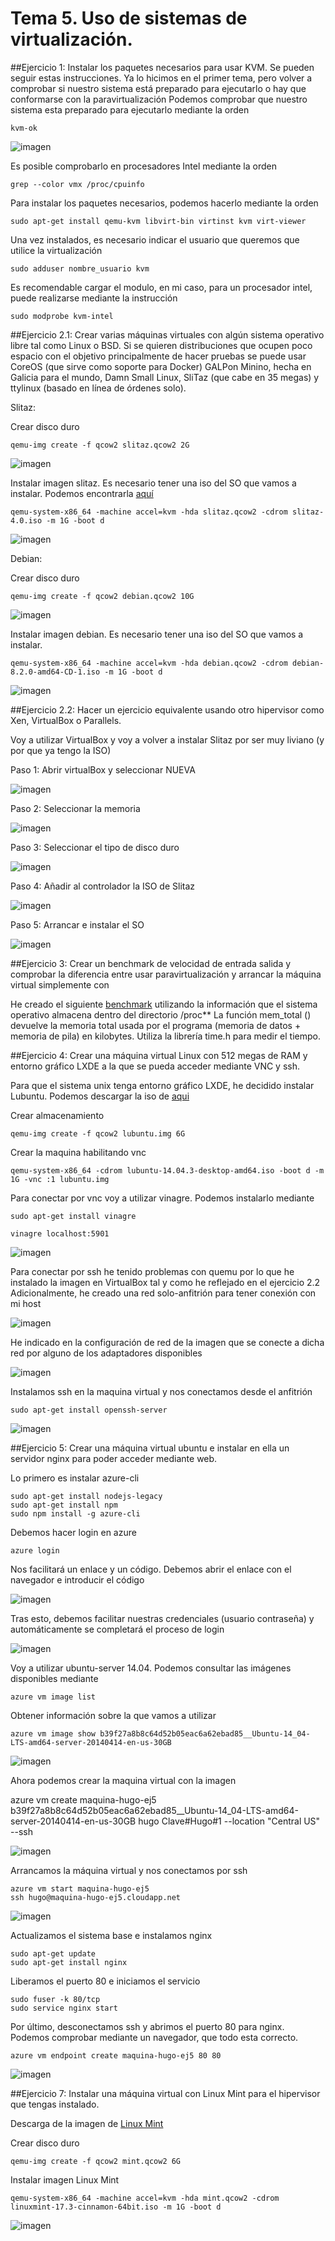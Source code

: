 # Tema 5. Uso de sistemas de virtualización. 

##Ejercicio 1: Instalar los paquetes necesarios para usar KVM. Se pueden seguir estas instrucciones. Ya lo hicimos en el primer tema, pero volver a comprobar si nuestro sistema está preparado para ejecutarlo o hay que conformarse con la paravirtualización
Podemos comprobar que nuestro sistema esta preparado para ejecutarlo mediante la orden

	kvm-ok

![imagen](https://www.dropbox.com/s/slhca4tlofunqpj/kvm.png?dl=1)

Es posible comprobarlo en procesadores Intel mediante la orden 

	grep --color vmx /proc/cpuinfo

Para instalar los paquetes necesarios, podemos hacerlo mediante la orden

	sudo apt-get install qemu-kvm libvirt-bin virtinst kvm virt-viewer

Una vez instalados, es necesario indicar el usuario que queremos que utilice la virtualización

	sudo adduser nombre_usuario kvm

Es recomendable cargar el modulo, en mi caso, para un procesador intel, puede realizarse mediante la instrucción

	sudo modprobe kvm-intel

##Ejercicio 2.1: Crear varias máquinas virtuales con algún sistema operativo libre tal como Linux o BSD. Si se quieren distribuciones que ocupen poco espacio con el objetivo principalmente de hacer pruebas se puede usar CoreOS (que sirve como soporte para Docker) GALPon Minino, hecha en Galicia para el mundo, Damn Small Linux, SliTaz (que cabe en 35 megas) y ttylinux (basado en línea de órdenes solo).

Slitaz: 

Crear disco duro

	qemu-img create -f qcow2 slitaz.qcow2 2G

![imagen](https://www.dropbox.com/s/26fimpmrx361dvu/slitazD.png?dl=1)

Instalar imagen slitaz. Es necesario tener una iso del SO que vamos a instalar. Podemos encontrarla [aquí](http://www.slitaz.org/en/)

	qemu-system-x86_64 -machine accel=kvm -hda slitaz.qcow2 -cdrom slitaz-4.0.iso -m 1G -boot d

![imagen](https://www.dropbox.com/s/o4yg7s3fuyicx7d/slitazI.png?dl=1)


Debian:

Crear disco duro
	
	qemu-img create -f qcow2 debian.qcow2 10G

![imagen](https://www.dropbox.com/s/jlbq07lmtkd585x/discoD.png?dl=1)

Instalar imagen debian. Es necesario tener una iso del SO que vamos a instalar.

	qemu-system-x86_64 -machine accel=kvm -hda debian.qcow2 -cdrom debian-8.2.0-amd64-CD-1.iso -m 1G -boot d

![imagen](https://www.dropbox.com/s/cmsfrzeobpis9je/debianI.png?dl=1)

	

##Ejercicio 2.2: Hacer un ejercicio equivalente usando otro hipervisor como Xen, VirtualBox o Parallels.

Voy a utilizar VirtualBox y voy a volver a instalar Slitaz por ser muy liviano (y por que ya tengo la ISO)

Paso 1: Abrir virtualBox y seleccionar NUEVA

![imagen](https://www.dropbox.com/s/vtgbp7se5cvpsfj/vb1.png?dl=1)

Paso 2: Seleccionar la memoria

![imagen](https://www.dropbox.com/s/say4jyw3dsdzlaq/vb2.png?dl=1)

Paso 3: Seleccionar el tipo de disco duro

![imagen](https://www.dropbox.com/s/gf0yegwzngj9w5l/vb3.png?dl=1)

Paso 4: Añadir al controlador la ISO de Slitaz

![imagen](https://www.dropbox.com/s/2p8ig9et9zr11wx/vb4.png?dl=1)

Paso 5: Arrancar e instalar el SO

![imagen](https://www.dropbox.com/s/jhtoguiq01173xf/vb5.png?dl=1)

##Ejercicio 3: Crear un benchmark de velocidad de entrada salida y comprobar la diferencia entre usar paravirtualización y arrancar la máquina virtual simplemente con

He creado el siguiente [benchmark](https://github.com/hugobarzano/IV-2015-16/blob/master/ejercicios/HugoBarzano/bm2.cpp) utilizando la información que el sistema operativo almacena dentro del directorio /proc**
La función mem_total () devuelve la memoria total usada por el programa (memoria de datos + memoria de pila) en kilobytes. Utiliza la librería time.h para medir el tiempo. 

##Ejercicio 4: Crear una máquina virtual Linux con 512 megas de RAM y entorno gráfico LXDE a la que se pueda acceder mediante VNC y ssh.

Para que el sistema unix tenga entorno gráfico LXDE, he decidido instalar Lubuntu. Podemos descargar la iso de [aqui](http://cdimage.ubuntu.com/lubuntu/releases/14.04/release/)

Crear almacenamiento
	
	qemu-img create -f qcow2 lubuntu.img 6G

Crear la maquina habilitando vnc

	qemu-system-x86_64 -cdrom lubuntu-14.04.3-desktop-amd64.iso -boot d -m 1G -vnc :1 lubuntu.img


Para conectar por vnc voy a utilizar vinagre. Podemos instalarlo mediante 

	sudo apt-get install vinagre

	vinagre localhost:5901

![imagen](https://www.dropbox.com/s/1e2k773w1ae7rp9/vinagre1.png?dl=1)

Para conectar por ssh he tenido problemas con quemu por lo que he instalado la imagen en VirtualBox tal y como he reflejado en el ejercicio 2.2
Adicionalmente, he creado una red solo-anfitrión para tener conexión con mi host

![imagen](https://www.dropbox.com/s/7b2xgkf02xne1tf/lubuntu2.png?dl=1)

He indicado en la configuración de red de la imagen que se conecte a dicha red por alguno de los adaptadores disponibles

![imagen](https://www.dropbox.com/s/5sg2actbaiyecv5/lubuntu3.png?dl=1)

Instalamos ssh en la maquina virtual y nos conectamos desde el anfitrión 

	sudo apt-get install openssh-server

![imagen](https://www.dropbox.com/s/pux0uz553ji51u7/lubuntu4.png?dl=1)



##Ejercicio 5: Crear una máquina virtual ubuntu e instalar en ella un servidor nginx para poder acceder mediante web.

Lo primero es instalar azure-cli

	sudo apt-get install nodejs-legacy
	sudo apt-get install npm
	sudo npm install -g azure-cli

Debemos hacer login en azure

	azure login

Nos facilitará un enlace y un código. Debemos abrir el enlace con el navegador e introducir el código

![imagen](https://www.dropbox.com/s/grjusrkfn0m02q8/azure1.png?dl=1)

Tras esto, debemos facilitar nuestras credenciales (usuario contraseña) y automáticamente se completará el proceso de login

![imagen](https://www.dropbox.com/s/rnxej18vbrjkqhm/azure2.png?dl=1)

Voy a utilizar ubuntu-server 14.04. Podemos consultar las imágenes disponibles mediante 

	azure vm image list

Obtener información sobre la que vamos a utilizar

	azure vm image show b39f27a8b8c64d52b05eac6a62ebad85__Ubuntu-14_04-LTS-amd64-server-20140414-en-us-30GB

![imagen](https://www.dropbox.com/s/o1auh09bqw11y2b/azure4.png?dl=1)

Ahora podemos crear la maquina virtual con la imagen

azure vm create maquina-hugo-ej5 b39f27a8b8c64d52b05eac6a62ebad85__Ubuntu-14_04-LTS-amd64-server-20140414-en-us-30GB hugo Clave#Hugo#1 --location "Central US" --ssh

![imagen](https://www.dropbox.com/s/menasge58ap7qjj/azure5.png?dl=1)

Arrancamos la máquina virtual y nos conectamos por ssh

	azure vm start maquina-hugo-ej5
	ssh hugo@maquina-hugo-ej5.cloudapp.net

![imagen](https://www.dropbox.com/s/8zkbrkkb8rz3zz8/azure6.png?dl=1)

Actualizamos el sistema base e instalamos nginx

	sudo apt-get update
	sudo apt-get install nginx

Liberamos el puerto 80 e iniciamos el servicio

	sudo fuser -k 80/tcp
	sudo service nginx start


Por último, desconectamos ssh y abrimos el puerto 80 para nginx. Podemos comprobar mediante un navegador, que todo esta correcto. 

	azure vm endpoint create maquina-hugo-ej5 80 80

![imagen](https://www.dropbox.com/s/hxf478398xhw37f/azure7.png?dl=1)


##Ejercicio 7: Instalar una máquina virtual con Linux Mint para el hipervisor que tengas instalado.

Descarga de la imagen de [Linux Mint](http://www.linuxmint.com/download.php)

Crear disco duro
	
	qemu-img create -f qcow2 mint.qcow2 6G

Instalar imagen Linux Mint

	qemu-system-x86_64 -machine accel=kvm -hda mint.qcow2 -cdrom linuxmint-17.3-cinnamon-64bit.iso -m 1G -boot d

![imagen](https://www.dropbox.com/s/x6qtgb9329uuf4z/mint.png?dl=1)
